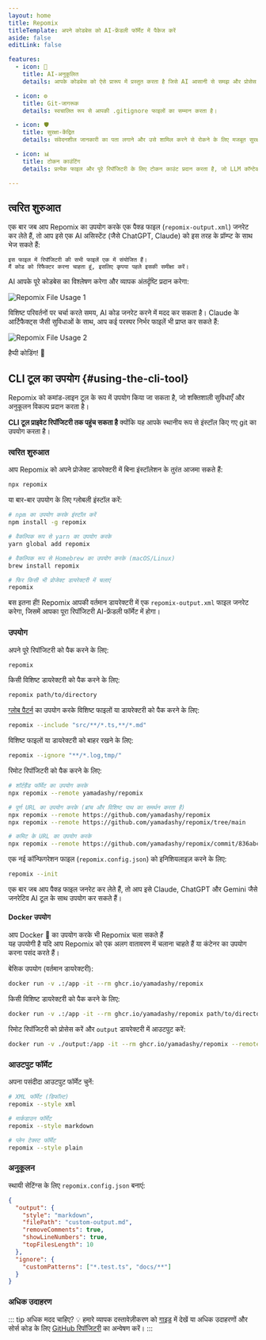 ```yaml
---
layout: home
title: Repomix
titleTemplate: अपने कोडबेस को AI-फ्रेंडली फॉर्मेट में पैकेज करें
aside: false
editLink: false

features:
  - icon: 🤖
    title: AI-अनुकूलित
    details: आपके कोडबेस को ऐसे प्रारूप में प्रस्तुत करता है जिसे AI आसानी से समझ और प्रोसेस कर सके।

  - icon: ⚙️
    title: Git-जागरूक
    details: स्वचालित रूप से आपकी .gitignore फाइलों का सम्मान करता है।

  - icon: 🛡️
    title: सुरक्षा-केंद्रित
    details: संवेदनशील जानकारी का पता लगाने और उसे शामिल करने से रोकने के लिए मजबूत सुरक्षा जांच के लिए Secretlint को शामिल करता है।

  - icon: 📊
    title: टोकन काउंटिंग
    details: प्रत्येक फाइल और पूरे रिपॉजिटरी के लिए टोकन काउंट प्रदान करता है, जो LLM कॉन्टेक्स्ट सीमाओं के लिए उपयोगी है।

---
```


<div class="cli-section">

## त्वरित शुरुआत

एक बार जब आप Repomix का उपयोग करके एक पैक्ड फाइल (`repomix-output.xml`) जनरेट कर लेते हैं, तो आप इसे एक AI असिस्टेंट (जैसे ChatGPT, Claude) को इस तरह के प्रॉम्प्ट के साथ भेज सकते हैं:

```
इस फाइल में रिपॉजिटरी की सभी फाइलें एक में संयोजित हैं।
मैं कोड को रिफैक्टर करना चाहता हूं, इसलिए कृपया पहले इसकी समीक्षा करें।
```

AI आपके पूरे कोडबेस का विश्लेषण करेगा और व्यापक अंतर्दृष्टि प्रदान करेगा:

![Repomix File Usage 1](/images/docs/repomix-file-usage-1.png)

विशिष्ट परिवर्तनों पर चर्चा करते समय, AI कोड जनरेट करने में मदद कर सकता है। Claude के आर्टिफैक्ट्स जैसी सुविधाओं के साथ, आप कई परस्पर निर्भर फाइलें भी प्राप्त कर सकते हैं:

![Repomix File Usage 2](/images/docs/repomix-file-usage-2.png)

हैप्पी कोडिंग! 🚀


## CLI टूल का उपयोग {#using-the-cli-tool}

Repomix को कमांड-लाइन टूल के रूप में उपयोग किया जा सकता है, जो शक्तिशाली सुविधाएँ और अनुकूलन विकल्प प्रदान करता है।

**CLI टूल प्राइवेट रिपॉजिटरी तक पहुंच सकता है** क्योंकि यह आपके स्थानीय रूप से इंस्टॉल किए गए git का उपयोग करता है।

### त्वरित शुरुआत

आप Repomix को अपने प्रोजेक्ट डायरेक्टरी में बिना इंस्टॉलेशन के तुरंत आजमा सकते हैं:

```bash
npx repomix
```

या बार-बार उपयोग के लिए ग्लोबली इंस्टॉल करें:

```bash
# npm का उपयोग करके इंस्टॉल करें
npm install -g repomix

# वैकल्पिक रूप से yarn का उपयोग करके
yarn global add repomix

# वैकल्पिक रूप से Homebrew का उपयोग करके (macOS/Linux)
brew install repomix

# फिर किसी भी प्रोजेक्ट डायरेक्टरी में चलाएं
repomix
```

बस इतना ही! Repomix आपकी वर्तमान डायरेक्टरी में एक `repomix-output.xml` फाइल जनरेट करेगा, जिसमें आपका पूरा रिपॉजिटरी AI-फ्रेंडली फॉर्मेट में होगा।



### उपयोग

अपने पूरे रिपॉजिटरी को पैक करने के लिए:

```bash
repomix
```

किसी विशिष्ट डायरेक्टरी को पैक करने के लिए:

```bash
repomix path/to/directory
```

[ग्लोब पैटर्न](https://github.com/mrmlnc/fast-glob?tab=readme-ov-file#pattern-syntax) का उपयोग करके विशिष्ट फाइलों या डायरेक्टरी को पैक करने के लिए:

```bash
repomix --include "src/**/*.ts,**/*.md"
```

विशिष्ट फाइलों या डायरेक्टरी को बाहर रखने के लिए:

```bash
repomix --ignore "**/*.log,tmp/"
```

रिमोट रिपॉजिटरी को पैक करने के लिए:
```bash
# शॉर्टहैंड फॉर्मेट का उपयोग करके
npx repomix --remote yamadashy/repomix

# पूर्ण URL का उपयोग करके (ब्रांच और विशिष्ट पाथ का समर्थन करता है)
npx repomix --remote https://github.com/yamadashy/repomix
npx repomix --remote https://github.com/yamadashy/repomix/tree/main

# कमिट के URL का उपयोग करके
npx repomix --remote https://github.com/yamadashy/repomix/commit/836abcd7335137228ad77feb28655d85712680f1
```

एक नई कॉन्फिगरेशन फाइल (`repomix.config.json`) को इनिशियलाइज़ करने के लिए:

```bash
repomix --init
```

एक बार जब आप पैक्ड फाइल जनरेट कर लेते हैं, तो आप इसे Claude, ChatGPT और Gemini जैसे जनरेटिव AI टूल के साथ उपयोग कर सकते हैं।

#### Docker उपयोग

आप Docker 🐳 का उपयोग करके भी Repomix चला सकते हैं  
यह उपयोगी है यदि आप Repomix को एक अलग वातावरण में चलाना चाहते हैं या कंटेनर का उपयोग करना पसंद करते हैं।

बेसिक उपयोग (वर्तमान डायरेक्टरी):

```bash
docker run -v .:/app -it --rm ghcr.io/yamadashy/repomix
```

किसी विशिष्ट डायरेक्टरी को पैक करने के लिए:
```bash
docker run -v .:/app -it --rm ghcr.io/yamadashy/repomix path/to/directory
```

रिमोट रिपॉजिटरी को प्रोसेस करें और `output` डायरेक्टरी में आउटपुट करें:

```bash
docker run -v ./output:/app -it --rm ghcr.io/yamadashy/repomix --remote https://github.com/yamadashy/repomix
```

### आउटपुट फॉर्मेट

अपना पसंदीदा आउटपुट फॉर्मेट चुनें:

```bash
# XML फॉर्मेट (डिफॉल्ट)
repomix --style xml

# मार्कडाउन फॉर्मेट
repomix --style markdown

# प्लेन टेक्स्ट फॉर्मेट
repomix --style plain
```

### अनुकूलन

स्थायी सेटिंग्स के लिए `repomix.config.json` बनाएं:

```json
{
  "output": {
    "style": "markdown",
    "filePath": "custom-output.md",
    "removeComments": true,
    "showLineNumbers": true,
    "topFilesLength": 10
  },
  "ignore": {
    "customPatterns": ["*.test.ts", "docs/**"]
  }
}
```

### अधिक उदाहरण
::: tip अधिक मदद चाहिए? 💡
हमारे व्यापक दस्तावेज़ीकरण को [गाइड](/hi/guide/) में देखें या अधिक उदाहरणों और सोर्स कोड के लिए [GitHub रिपॉजिटरी](https://github.com/yamadashy/repomix) का अन्वेषण करें।
:::

</div>
